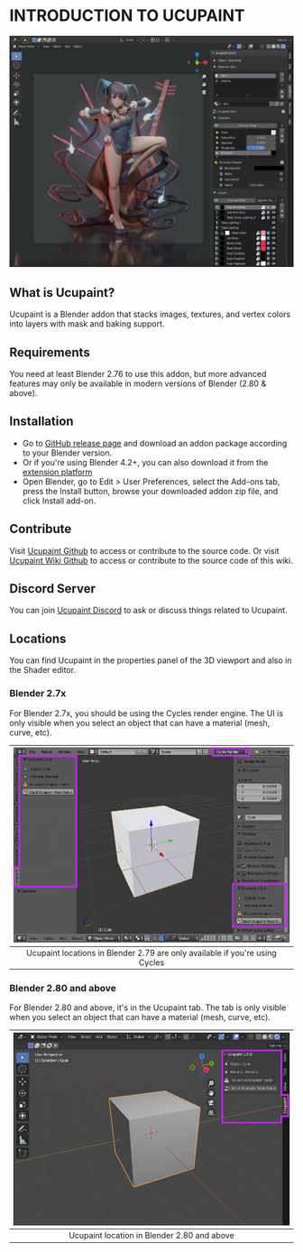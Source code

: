 # INTRODUCTION TO UCUPAINT

![project-example](source/00.introduction/00-yang_guifei.jpg)

## What is Ucupaint?

Ucupaint is a Blender addon that stacks images, textures, and vertex colors into layers with mask and baking support.

## Requirements

You need at least Blender 2.76 to use this addon, but more advanced features may only be available in modern versions of Blender (2.80 & above).

## Installation

- Go to [GitHub release page](https://github.com/ucupumar/ucupaint/releases) and download an addon package according to your Blender version.
- Or if you're using Blender 4.2+, you can also download it from the [extension platform](https://extensions.blender.org/add-ons/ucupaint/)
- Open Blender, go to Edit > User Preferences, select the Add-ons tab, press the Install button, browse your downloaded addon zip file, and click Install add-on.

## Contribute
Visit [Ucupaint Github](https://github.com/ucupumar/ucupaint) to access or contribute to the source code. Or visit [Ucupaint Wiki Github](https://github.com/ucupumar/ucupaint-wiki) to access or contribute to the source code of this wiki.

## Discord Server

You can join [Ucupaint Discord](https://discord.gg/BdNfGGzQHh) to ask or discuss things related to Ucupaint.

## Locations

You can find Ucupaint in the properties panel of the 3D viewport and also in the Shader editor. 

### Blender 2.7x

For Blender 2.7x, you should be using the Cycles render engine. The UI is only visible when you select an object that can have a material (mesh, curve, etc).

|![00.b279-loc](./source/00.b279_loc.png)|
|:--:|
|Ucupaint locations in Blender 2.79 are only available if you're using Cycles| {align=center}

### Blender 2.80 and above

For Blender 2.80 and above, it's in the Ucupaint tab. The tab is only visible when you select an object that can have a material (mesh, curve, etc).

|![00.b280-loc](./source/00.b280_loc.png)|
|:--:|
|Ucupaint location in Blender 2.80 and above| {align=center}
